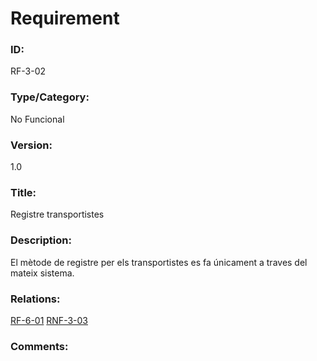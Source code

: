 # Requirement

### ID:
RF-3-02

### Type/Category:
No Funcional

### Version:
1.0

### Title:
Registre transportistes

### Description:
El mètode de registre per els transportistes es fa únicament a traves del mateix sistema.

### Relations:
[RF-6-01](../RF-6-01.md)
[RNF-3-03](./RNF-3-03.md)

### Comments: